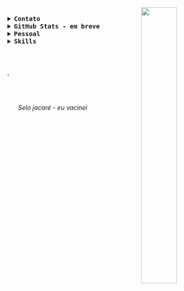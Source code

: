 <img align="right" style="width:40%;" src="https://github.com/luiz-fg/Resources/blob/main/img/Programmer.svg" />

<br>
<details align="left" >
  <summary><b> <samp> Contato </samp></b></summary>
  <samp>
   :email:&nbsp;<a href=mailto:luiz.gomes@universo.univates.br?subject="Contato Profissional - atráves do github">Enviar e-mail</a>
   </samp>
</details>

<details align="left">
  <summary><b> <samp> GitHub Stats - em breve </samp></b></summary>
  <!--
  <img
  align="center"
  height="165"
  width="530"
  src="https://github-readme-stats.vercel.app/api?username=luiz-fg&count_private=true&show_icons=true&custom_title=GitHub%20Status&hide=issues&title_color=6633cc&icon_color=f7df1e&bg_color=ffffff00&text_color=7159c1&hide_border=true"
/>
-->
</details>
 

<details align="left">
  <summary><b> <samp> Pessoal </samp></b></summary>
  <samp>
    <br/>
    <p>:robot: Luiz Fernando</p> <br>
    <p>:student: 10º sem. Análise e Desenvolvimento de Sistemas - <a href="http://www.univates.br">Univates</a></p>
    <p><i>Previsão de formatura: 2021B / 2022A</i></p><br>
    <p>:musical_note: AC:zap:DC lover </p>
    <p>:clapper: Filmes - Séries - Documentários</p>
    <p>:small_airplane: Viajar  -  :bicyclist: Pedalar  -  :coffee: coffee of course</p>
   </samp>
  
  
</details>

<details align="left">
  <summary><b> <samp> Skills </samp></b></summary>
  <samp>
      <br>
      <img  style="width:4%;" src="https://github.com/luiz-fg/Ressources/blob/main/icons/java.svg" />&nbsp;&nbsp;
      <img  style="width:4%;" src="https://github.com/luiz-fg/Ressources/blob/main/icons/mysql.svg" />&nbsp;&nbsp;
      <img  style="width:4%;" src="https://github.com/luiz-fg/Ressources/blob/main/icons/html5.svg" />&nbsp;&nbsp;
      <img  style="width:4%;" src="https://github.com/luiz-fg/Ressources/blob/main/icons/css3.svg" />&nbsp;&nbsp;
      <img  style="width:4%;" src="https://github.com/luiz-fg/Ressources/blob/main/icons/javascript.svg" />
   </samp>
</details>
        
<br>
<br>
<br>

    
    
<img align="center" style="width:4%; user-select: none;" src="https://github.com/luiz-fg/Resources/blob/main/img/jacare.png" /> <i>Selo jacaré - eu vacinei</i> 



<!--
**luiz-fg/luiz-fg** is a ✨ _special_ ✨ repository because its `README.md` (this file) appears on your GitHub profile.

Here are some ideas to get you started:

- 🔭 I’m currently working on ...
- 🌱 I’m currently learning ...
- 👯 I’m looking to collaborate on ...
- 🤔 I’m looking for help with ...
- 💬 Ask me about ...
- 📫 How to reach me: ...
- 😄 Pronouns: ...
- ⚡ Fun fact: ...
-->
